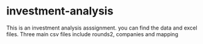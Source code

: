 # investment-analysis
This is an investment analysis asssignment.
you can find the data and excel files.
Three main csv files include rounds2, companies and mapping
